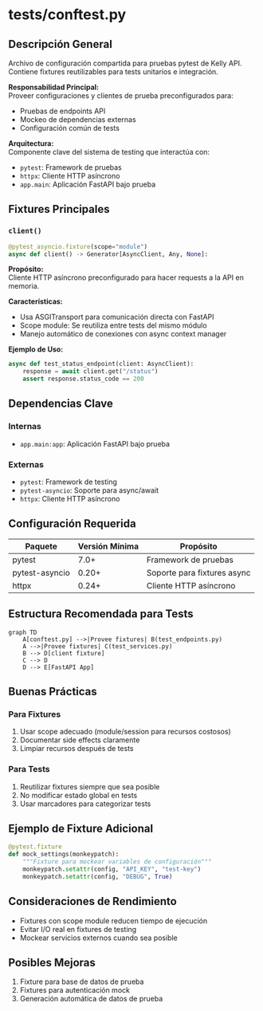 # tests/conftest.py

## Descripción General
Archivo de configuración compartida para pruebas pytest de Kelly API. Contiene fixtures reutilizables para tests unitarios e integración.

**Responsabilidad Principal:**  
Proveer configuraciones y clientes de prueba preconfigurados para:
- Pruebas de endpoints API
- Mockeo de dependencias externas
- Configuración común de tests

**Arquitectura:**  
Componente clave del sistema de testing que interactúa con:
- `pytest`: Framework de pruebas
- `httpx`: Cliente HTTP asíncrono
- `app.main`: Aplicación FastAPI bajo prueba

## Fixtures Principales

### `client()`
```python
@pytest_asyncio.fixture(scope="module")
async def client() -> Generator[AsyncClient, Any, None]:
```

**Propósito:**  
Cliente HTTP asíncrono preconfigurado para hacer requests a la API en memoria.

**Características:**
- Usa ASGITransport para comunicación directa con FastAPI
- Scope module: Se reutiliza entre tests del mismo módulo
- Manejo automático de conexiones con async context manager

**Ejemplo de Uso:**
```python
async def test_status_endpoint(client: AsyncClient):
    response = await client.get("/status")
    assert response.status_code == 200
```

## Dependencias Clave

### Internas
- `app.main:app`: Aplicación FastAPI bajo prueba

### Externas
- `pytest`: Framework de testing
- `pytest-asyncio`: Soporte para async/await
- `httpx`: Cliente HTTP asíncrono

## Configuración Requerida

| Paquete | Versión Mínima | Propósito |
|---------|----------------|-----------|
| pytest | 7.0+ | Framework de pruebas |
| pytest-asyncio | 0.20+ | Soporte para fixtures async |
| httpx | 0.24+ | Cliente HTTP asíncrono |

## Estructura Recomendada para Tests

```mermaid
graph TD
    A[conftest.py] -->|Provee fixtures| B(test_endpoints.py)
    A -->|Provee fixtures| C(test_services.py)
    B --> D[client fixture]
    C --> D
    D --> E[FastAPI App]
```

## Buenas Prácticas

### Para Fixtures
1. Usar scope adecuado (module/session para recursos costosos)
2. Documentar side effects claramente
3. Limpiar recursos después de tests

### Para Tests
1. Reutilizar fixtures siempre que sea posible
2. No modificar estado global en tests
3. Usar marcadores para categorizar tests

## Ejemplo de Fixture Adicional

```python
@pytest.fixture
def mock_settings(monkeypatch):
    """Fixture para mockear variables de configuración"""
    monkeypatch.setattr(config, "API_KEY", "test-key")
    monkeypatch.setattr(config, "DEBUG", True)
```

## Consideraciones de Rendimiento
- Fixtures con scope module reducen tiempo de ejecución
- Evitar I/O real en fixtures de testing
- Mockear servicios externos cuando sea posible

## Posibles Mejoras
1. Fixture para base de datos de prueba
2. Fixtures para autenticación mock
3. Generación automática de datos de prueba